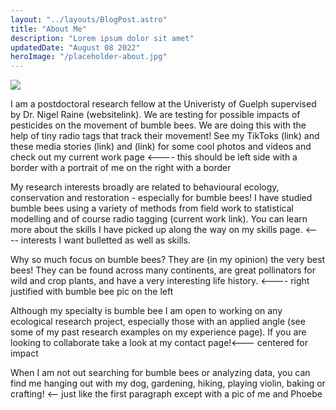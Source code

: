 ```yaml
---
layout: "../layouts/BlogPost.astro"
title: "About Me"
description: "Lorem ipsum dolor sit amet"
updatedDate: "August 08 2022"
heroImage: "/placeholder-about.jpg"
---
```


![](pictures/placeholder-about.jpg)

I am a postdoctoral research fellow at the Univeristy of Guelph supervised by Dr. Nigel Raine (websitelink). We are testing for possible impacts of pesticides on the movement of bumble bees. We are doing this with the help of tiny radio tags that track their movement! See my TikToks (link) and these media stories (link) and (link) for some cool photos and videos and check out my current work page <---- this should be left side with a border with a portrait of me on the right with a border

My research interests broadly are related to behavioural ecology, conservation and restoration - especially for bumble bees! I have studied bumble bees using a variety of methods from field work to statistical modelling and of course radio tagging (current work link). You can learn more about the skills I have picked up along the way on my skills page. <---- interests I want bulletted as well as skills.

Why so much focus on bumble bees? They are (in my opinion) the very best bees! They can be found across many continents, are great pollinators for wild and crop plants, and have a very interesting life history. <---- right justified with bumble bee pic on the left

Although my specialty is bumble bee I am open to working on any ecological research project, especially those with an applied angle (see some of my past research examples on my experience page). If you are looking to collaborate take a look at my contact page!<--- centered for impact

When I am not out searching for bumble bees or analyzing data, you can find me hanging out with my dog, gardening, hiking, playing violin, baking or crafting! <-- just like the first paragraph except with a pic of me and Phoebe